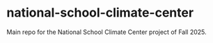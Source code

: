 # national-school-climate-center
Main repo for the National School Climate Center project of Fall 2025.
